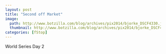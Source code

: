 ```yaml
---
layout: post
title: "Second off Market"
image:
  path: http://www.botzilla.com/blog/archives/pix2014/bjorke_DSCF4330.jpg
  thumbnail: http://www.botzilla.com/blog/archives/pix2014/bjorke_DSCF4330.jpg
categories: [fStop]
---
```


<p>World Series Day 2</p>
